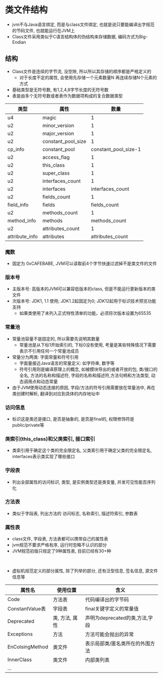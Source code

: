 # 类文件结构

* jvm不与Java语言绑定, 而是与class文件绑定, 也就是说只要能编译出字规范的节码文件, 也就能运行在JVM上
* Class文件采用类似于C语言结构体的伪结构来存储数据, 编码方式为Big-Endian

## 结构

* Class文件是连续的字节流, 没空隙, 所以所以其存储的顺序都是严格定义的
  * 对于长度不定的属性, 会使用先存储一个元素数量N 再连续存储N个元素的方式
* 基础类型是无符号数, 有1,2,4,8字节长度的无符号数
* 表是由多个无符号数或者表作为数据项构成的复合数据类型

| 类型           | 属性               | 数量                 |
| -------------- | ------------------ | -------------------- |
| u4             | magic              | 1                    |
| u2             | minor_version      | 1                    |
| u2             | major_version      | 1                    |
| u2             | constant_pool_size | 1                    |
| cp_info        | constant_pool      | constant_pool_size-1 |
| u2             | access_flag        | 1                    |
| u2             | this_class         | 1                    |
| u2             | super_class        | 1                    |
| u2             | interfaces_count   | 1                    |
| u2             | interfaces         | interfaces_count     |
| u2             | fields_count       | 1                    |
| field_info     | fields             | fields_count         |
| u2             | methods_count      | 1                    |
| method_info    | methods            | methods_count        |
| u2             | attributes_count   | 1                    |
| attribute_info | attributes         | attributes_count     |

### 魔数

* 固定为 0xCAFEBABE, JVM可以读取前4个字节快速过滤掉不是类文件的文件

### 版本号

* 主版本号: 高版本的JVM可以兼容低版本的class, 但是不能运行更新版本的类文件
* 次版本号: JDK1, 1.1 使用; JDK1.2起固定为0; JDK12起用于标识技术预览功能支持
  * 如果类使用了未列入正式特性清单的功能，必须将次版本设置为65535

### 常量池

* 常量池容量不是固定的, 所以需要先说明其数量
  * 常量池是从下标1开始索引的, 下标0没有使用, 考量是某些特殊情况下需要表示不引用任何一个常量池成员
* 常量分为两类: 字面常量和符号引用
  * 字面量接近Java语言的常量定义: 如字符串, 数字等
  * 符号引用则是编译原理上的概念, 如被模块导出的或者开放的包, 类/接口的全名, 方法的名称和描述符, 字段的名称和描述符,方法句柄和方法类型, 动态调用点和动态常量
* 由于JVM使用动态连接的原因, 字段/方法的符号引用需要放在常量池中, 再在类创建时解析, 翻译到对应到具体的内存地址中

### 访问信息

* 标识这是类还是接口, 是否是抽象的, 是否是final的, 权限修饰符是public/private等

### 类索引(this_class)和父类索引, 接口索引

 * 类索引用于确定这个类的完全限定名, 父类索引用于确定父类的完全限定名, interfaces表示类实现了哪些接口

### 字段表

* 列出全部属性的访问标识, 类型, 是实例类型还是类变量, 并发可见性能否序列化

### 方法表

* 类似于字段表, 列出方法的 访问标志, 名称索引, 描述符索引, 参数表

### 属性表

* class文件, 字段表, 方法表都可以携带自己的属性表
* jvm规范不要求严格有序, 运行时忽略不认识的部分
* JVM规范初版只规定了9种属性表, 目前已经有30+种

<br/>

* 虚拟机规范定义的部分属性, 除了列举的部分, 还有泛型信息, 签名信息, 源文件信息等

| 属性名          | 使用位置       | 含义                            |
| --------------- | -------------- | ------------------------------- |
| Code            | 方法表         | 代码编译出的字节码              |
| ConstantValue表 | 字段表         | final关键字定义的常量值         |
| Deprecated      | 类, 方法, 属性 | 声明为deprecated的类,方法,字段  |
| Exceptions      | 方法           | 方法可能会抛出的异常            |
| EnColsingMethod | 类文件         | 表示局部类/匿名类所在的外围方法 |
| InnerClass      | 类文件         | 内部类列表                      |
|...|


